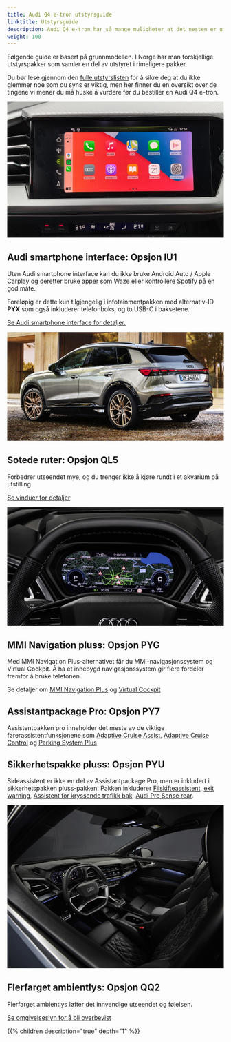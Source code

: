 ```yaml
---
title: Audi Q4 e-tron utstyrsguide
linktitle: Utstyrsguide
description: Audi Q4 e-tron har så mange muligheter at det nesten er umulig å få oversikten. Vi prøver å hjelpe deg med å velge de viktigste alternativene. 
weight: 100
---
```


Følgende guide er basert på grunnmodellen. I Norge har man forskjellige utstyrspakker som samler en del av utstyret i rimeligere pakker.

Du bør lese gjennom den [fulle utstyrslisten](list) for å sikre deg at du ikke glemmer noe som du syns er viktig, men her finner du en oversikt over de tingene vi mener du må huske å vurdere før du bestiller en Audi Q4 e-tron.

![IU1](iu1.jpg)

## Audi smartphone interface: Opsjon IU1

Uten Audi smartphone interface kan du ikke bruke Android Auto / Apple Carplay og deretter bruke apper som Waze eller kontrollere Spotify på en god måte.

Foreløpig er dette kun tilgjengelig i infotainmentpakken med alternativ-ID **PYX** som også inkluderer telefonboks, og to USB-C i baksetene.

[Se Audi smartphone interface for detaljer.](../technology/uiandoperations/smartphoneinterface/)

![QL2](ql5.jpg)

## Sotede ruter: Opsjon QL5

Forbedrer utseendet mye, og du trenger ikke å kjøre rundt i et akvarium på utstilling.

[Se vinduer for detaljer](../exterior/windows/#privacy-glass)

![PYG](pyg.jpg)

## MMI Navigation pluss: Opsjon PYG

Med MMI Navigation Plus-alternativet får du MMI-navigasjonssystem og Virtual Cockpit.
Å ha et innebygd navigasjonssystem gir flere fordeler fremfor å bruke telefonen.

Se detaljer om [MMI Navigation Plus](../technology/uiandoperations/navigation/) og
[Virtual Cockpit](../technology/uiandoperations/virtualcockpit/)

## Assistantpackage Pro: Opsjon PY7

Assistentpakken pro inneholder det meste av de viktige førerassistentfunksjonene som [Adaptive Cruise Assist](../technology/drivingassistance/adaptivecruiseassist/), [Adaptive Cruise Control](../technology/drivingassistance/adaptivecruisecontrol/) og [Parking System Plus](../technology/drivingassistance/parkingsystemplus/)

## Sikkerhetspakke pluss: Opsjon PYU

Sideassistent er ikke en del av Assistantpackage Pro, men er inkludert i sikkerhetspakken pluss-pakken. Pakken inkluderer [Filskifteassistent](../technology/drivingassistance/sideassist/), [exit warning](../technology/drivingassistance/exitwarning/), [Assistent for kryssende trafikk bak](../technology/drivingassistance/crosstrafficassistrear/), [Audi Pre Sense rear](../technology/drivingassistance/presenserear/).

![QQ2](qq2.jpg)

## Flerfarget ambientlys: Opsjon QQ2

Flerfarget ambientlys løfter det innvendige utseendet og følelsen.

[Se omgivelseslyn for å bli overbevist](../interior/interiorlights/)

{{% children description="true" depth="1" %}}
